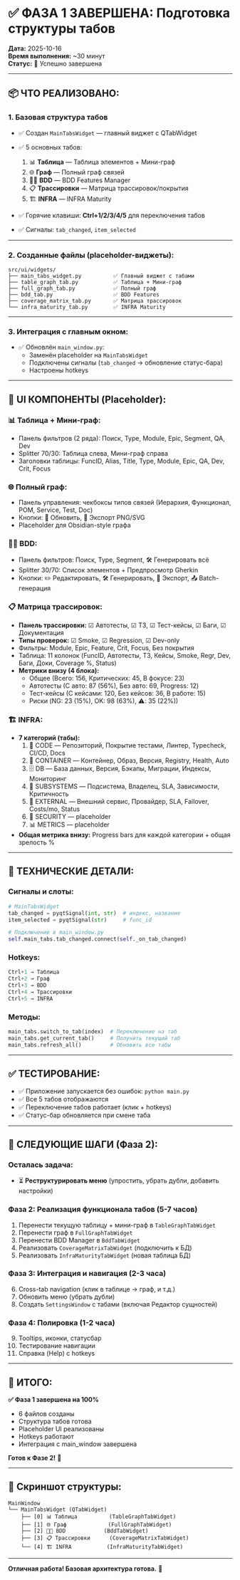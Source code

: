 # ✅ ФАЗА 1 ЗАВЕРШЕНА: Подготовка структуры табов

**Дата:** 2025-10-16  
**Время выполнения:** ~30 минут  
**Статус:** 🎉 Успешно завершена

---

## 📦 ЧТО РЕАЛИЗОВАНО:

### 1. **Базовая структура табов**
   - ✅ Создан `MainTabsWidget` — главный виджет с QTabWidget
   - ✅ 5 основных табов:
     1. 📊 **Таблица** — Таблица элементов + Мини-граф
     2. 🌐 **Граф** — Полный граф связей
     3. 🧑‍💻 **BDD** — BDD Features Manager
     4. 📋 **Трассировки** — Матрица трассировок/покрытия
     5. 🏗️ **INFRA** — INFRA Maturity
   
   - ✅ Горячие клавиши: **Ctrl+1/2/3/4/5** для переключения табов
   - ✅ Сигналы: `tab_changed`, `item_selected`

---

### 2. **Созданные файлы (placeholder-виджеты):**

```
src/ui/widgets/
├── main_tabs_widget.py          ✅ Главный виджет с табами
├── table_graph_tab.py           ✅ Таблица + Мини-граф
├── full_graph_tab.py            ✅ Полный граф
├── bdd_tab.py                   ✅ BDD Features
├── coverage_matrix_tab.py       ✅ Матрица трассировок
└── infra_maturity_tab.py        ✅ INFRA Maturity
```

---

### 3. **Интеграция с главным окном:**
   - ✅ Обновлён `main_window.py`:
     - Заменён placeholder на `MainTabsWidget`
     - Подключены сигналы (`tab_changed` → обновление статус-бара)
     - Настроены hotkeys

---

## 🎨 UI КОМПОНЕНТЫ (Placeholder):

### 📊 Таблица + Мини-граф:
- Панель фильтров (2 ряда): Поиск, Type, Module, Epic, Segment, QA, Dev
- Splitter 70/30: Таблица слева, Мини-граф справа
- Заголовки таблицы: FuncID, Alias, Title, Type, Module, Epic, QA, Dev, Crit, Focus

### 🌐 Полный граф:
- Панель управления: чекбоксы типов связей (Иерархия, Функционал, POM, Service, Test, Doc)
- Кнопки: 🔄 Обновить, 💾 Экспорт PNG/SVG
- Placeholder для Obsidian-style графа

### 🧑‍💻 BDD:
- Панель фильтров: Поиск, Type, Segment, 🛠️ Генерировать всё
- Splitter 30/70: Список элементов + Предпросмотр Gherkin
- Кнопки: ✏️ Редактировать, 🛠️ Генерировать, 💾 Экспорт, 📤 Batch-генерация

### 📋 Матрица трассировок:
- **Панель трассировки:** ☑ Автотесты, ☑ ТЗ, ☑ Тест-кейсы, ☑ Баги, ☑ Документация
- **Типы проверок:** ☑ Smoke, ☑ Regression, ☑ Dev-only
- Фильтры: Module, Epic, Feature, Crit, Focus, Без покрытия
- Таблица: 11 колонок (FuncID, Автотесты, ТЗ, Кейсы, Smoke, Regr, Dev, Баги, Доки, Coverage %, Status)
- **Метрики внизу (4 блока):**
  - Общее (Всего: 156, Критических: 45, В фокусе: 23)
  - Автотесты (С авто: 87 (56%), Без авто: 69, Progress: 12)
  - Тест-кейсы (С кейсами: 120, Без кейсов: 36, В работе: 15)
  - Риски (NG: 23 (15%), OK: 98 (63%), ⚠️: 35 (22%))

### 🏗️ INFRA:
- **7 категорий (табы):**
  1. 🎯 CODE — Репозиторий, Покрытие тестами, Линтер, Typecheck, CI/CD, Docs
  2. 🐳 CONTAINER — Контейнер, Образ, Версия, Registry, Health, Auto
  3. 🗄️ DB — База данных, Версия, Бэкапы, Миграции, Индексы, Мониторинг
  4. 🧩 SUBSYSTEMS — Подсистема, Владелец, SLA, Зависимости, Критичность
  5. 🔗 EXTERNAL — Внешний сервис, Провайдер, SLA, Failover, Costs/mo, Status
  6. 🔐 SECURITY — placeholder
  7. 📊 METRICS — placeholder
- **Общая метрика внизу:** Progress bars для каждой категории + общая зрелость %

---

## 🔧 ТЕХНИЧЕСКИЕ ДЕТАЛИ:

### Сигналы и слоты:
```python
# MainTabsWidget
tab_changed = pyqtSignal(int, str)  # индекс, название
item_selected = pyqtSignal(str)     # func_id

# Подключение в main_window.py
self.main_tabs.tab_changed.connect(self._on_tab_changed)
```

### Hotkeys:
```python
Ctrl+1 → Таблица
Ctrl+2 → Граф
Ctrl+3 → BDD
Ctrl+4 → Трассировки
Ctrl+5 → INFRA
```

### Методы:
```python
main_tabs.switch_to_tab(index)  # Переключение на таб
main_tabs.get_current_tab()     # Получить текущий таб
main_tabs.refresh_all()         # Обновить все табы
```

---

## ✅ ТЕСТИРОВАНИЕ:

- ✅ Приложение запускается без ошибок: `python main.py`
- ✅ Все 5 табов отображаются
- ✅ Переключение табов работает (клик + hotkeys)
- ✅ Статус-бар обновляется при смене таба

---

## 📝 СЛЕДУЮЩИЕ ШАГИ (Фаза 2):

### Осталась задача:
- ⏳ **Реструктурировать меню** (упростить, убрать дубли, добавить настройки)

### Фаза 2: Реализация функционала табов (5-7 часов)
1. Перенести текущую таблицу + мини-граф в `TableGraphTabWidget`
2. Перенести граф в `FullGraphTabWidget`
3. Перенести BDD Manager в `BddTabWidget`
4. Реализовать `CoverageMatrixTabWidget` (подключить к БД)
5. Реализовать `InfraMaturityTabWidget` (новая таблица БД)

### Фаза 3: Интеграция и навигация (2-3 часа)
6. Cross-tab navigation (клик в таблице → граф, и т.д.)
7. Обновить меню (убрать дубли)
8. Создать `SettingsWindow` с табами (включая Редактор сущностей)

### Фаза 4: Полировка (1-2 часа)
9. Tooltips, иконки, статусбар
10. Тестирование навигации
11. Справка (Help) с hotkeys

---

## 🎯 ИТОГО:

**✅ Фаза 1 завершена на 100%**  
- 6 файлов созданы  
- Структура табов готова  
- Placeholder UI реализованы  
- Hotkeys работают  
- Интеграция с main_window завершена  

**Готов к Фазе 2!** 🚀

---

## 📸 Скриншот структуры:

```
MainWindow
└── MainTabsWidget (QTabWidget)
    ├── [0] 📊 Таблица          (TableGraphTabWidget)
    ├── [1] 🌐 Граф             (FullGraphTabWidget)
    ├── [2] 🧑‍💻 BDD            (BddTabWidget)
    ├── [3] 📋 Трассировки      (CoverageMatrixTabWidget)
    └── [4] 🏗️ INFRA           (InfraMaturityTabWidget)
```

---

**Отличная работа! Базовая архитектура готова.** 🎉

